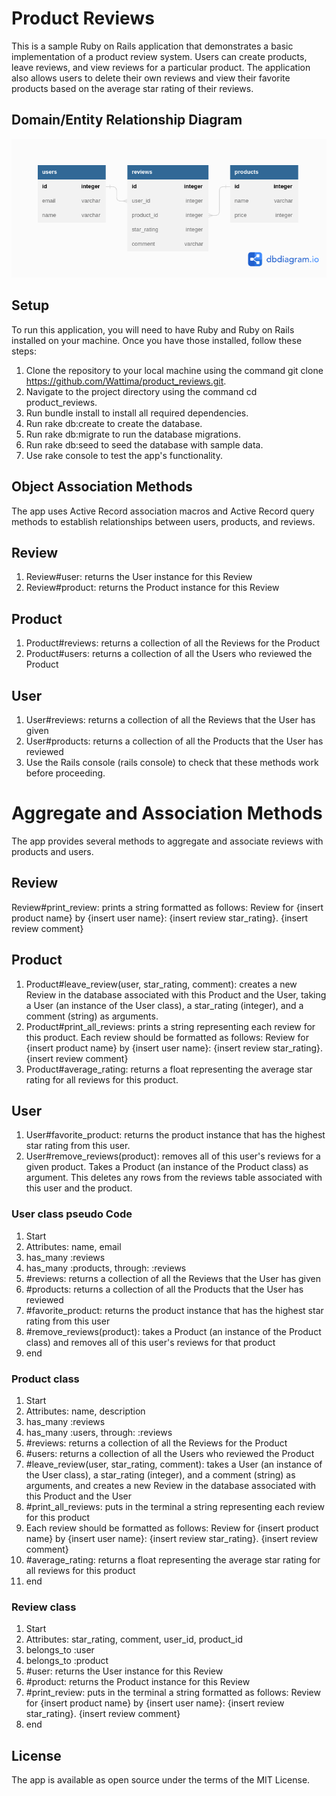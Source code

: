 # Product Reviews
This is a sample Ruby on Rails application that demonstrates a basic implementation of a product review system. Users can create products, leave reviews, and view reviews for a particular product. The application also allows users to delete their own reviews and view their favorite products based on the average star rating of their reviews.

##  Domain/Entity Relationship Diagram
![ERD](./assets/Reviews_Users_Products.png)

## Setup
To run this application, you will need to have Ruby and Ruby on Rails installed on your machine. Once you have those installed, follow these steps:

1. Clone the repository to your local machine using the command git clone https://github.com/Wattima/product_reviews.git.
2. Navigate to the project directory using the command cd product_reviews.
3. Run bundle install to install all required dependencies.
4. Run rake db:create to create the database.
5. Run rake db:migrate to run the database migrations.
6. Run rake db:seed to seed the database with sample data.
7. Use rake console to test the app's functionality.

## Object Association Methods
The app uses Active Record association macros and Active Record query methods to establish relationships between users, products, and reviews.

## Review
1. Review#user: returns the User instance for this Review
2. Review#product: returns the Product instance for this Review
## Product
1. Product#reviews: returns a collection of all the Reviews for the Product
2. Product#users: returns a collection of all the Users who reviewed the Product
## User
1. User#reviews: returns a collection of all the Reviews that the User has given
2. User#products: returns a collection of all the Products that the User has reviewed
3. Use the Rails console (rails console) to check that these methods work before proceeding.

# Aggregate and Association Methods
The app provides several methods to aggregate and associate reviews with products and users.

## Review
Review#print_review: prints a string formatted as follows: Review for {insert product name} by {insert user name}: {insert review star_rating}. {insert review comment}
## Product
1. Product#leave_review(user, star_rating, comment): creates a new Review in the database associated with this Product and the User, taking a User (an instance of the User class), a star_rating (integer), and a comment (string) as arguments.
2. Product#print_all_reviews: prints a string representing each review for this product. Each review should be formatted as follows: Review for {insert product name} by {insert user name}: {insert review star_rating}. {insert review comment}
3. Product#average_rating: returns a float representing the average star rating for all reviews for this product.
## User
1. User#favorite_product: returns the product instance that has the highest star rating from this user.
2. User#remove_reviews(product): removes all of this user's reviews for a given product. Takes a Product (an instance of the Product class) as argument. This deletes any rows from the reviews table associated with this user and the product.

### User class pseudo Code
1. Start
2. Attributes: name, email
3. has_many :reviews
4. has_many :products, through: :reviews
5. #reviews: returns a collection of all the Reviews that the User has given
6. #products: returns a collection of all the Products that the User has reviewed
7. #favorite_product: returns the product instance that has the highest star rating from this user
8. #remove_reviews(product): takes a Product (an instance of the Product class) and removes all of this user's reviews for that product
9. end

### Product class
1. Start
2. Attributes: name, description
3. has_many :reviews
4. has_many :users, through: :reviews
5. #reviews: returns a collection of all the Reviews for the Product
6. #users: returns a collection of all the Users who reviewed the Product
7. #leave_review(user, star_rating, comment): takes a User (an instance of the User class), a star_rating (integer), and a comment (string) as arguments, and creates a new Review in the database associated with this Product and the User
8. #print_all_reviews: puts in the terminal a string representing each review for this product
9. Each review should be formatted as follows: Review for {insert product name} by {insert user name}: {insert review star_rating}. {insert review comment}
10. #average_rating: returns a float representing the average star rating for all reviews for this product
11. end

### Review class
1. Start
2. Attributes: star_rating, comment, user_id, product_id
3. belongs_to :user
4. belongs_to :product
5. #user: returns the User instance for this Review
6. #product: returns the Product instance for this Review
7. #print_review: puts in the terminal a string formatted as follows: Review for {insert product name} by {insert user name}: {insert review star_rating}. {insert review comment}
8. end

## License
The app is available as open source under the terms of the MIT License.






